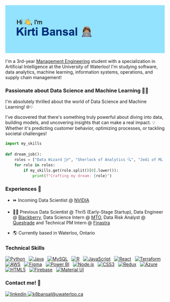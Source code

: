 <img src="https://github.com/kirtibansal2002/kirtibansal2002/blob/main/Image.jpeg">

I'm a 3rd-year [Management Engineering](https://uwaterloo.ca/future-students/programs/management-engineering) student with a specialization in Artificial Intelligence at the University of Waterloo! I'm studying software, data analytics, machine learning, information systems, operations, and supply chain management!

### Passionate about Data Science and Machine Learning 🌟🚀

I'm absolutely thrilled about the world of Data Science and Machine Learning! 🌐✨

I've discovered that there's something truly powerful about diving into data, building models, and uncovering insights that can make a real impact. 💡 Whether it's predicting customer behavior, optimizing processes, or tackling societal challenges!

```python
import my_skills

def dream_job():
    roles = ["Data Wizard 🧙‍♂️", "Sherlock of Analytics 🔍", "Jedi of ML 🤖", "Product Enchanter ✨"]
    for role in roles:
        if my_skills.get(role.split()[0].lower()):
            print(f"Crafting my dream: {role}")
```

### Experiences 👔

- ⏩ Incoming Data Scientist @ [NVIDIA](https://www.nvidia.com/en-us/)

- 👩‍💻 Previous Data Scientist @ Thri5 (Early-Stage Startup), Data Engineer @ [Blackberry](https://www.blackberry.com/us/en), Data Science Intern @ [MTO](https://www.ontario.ca/page/ministry-transportation), Data Risk Analyst @ [Questrade](https://www.questrade.com/?s_cid=qfgtq091_cpc_google&gad_source=1&gclid=CjwKCAjwuJ2xBhA3EiwAMVjkVJP80fTKff6SRXBueOKP6MF8euDMn0uJLn6nOJyodC7CWLUjQaUbwBoCCXYQAvD_BwE&gclsrc=aw.ds) and Technical PM Intern @ [Finastra](https://www.finastra.com)

- 🌎 Currently based in Waterloo, Ontario

### Technical Skills
<p align="left">
  <a href="https://www.python.org/"><img src="https://profilinator.rishav.dev/skills-assets/python-original.svg" alt="Python" height="40"></a>&nbsp;&nbsp;
  <a href="https://www.java.com/"><img src="https://profilinator.rishav.dev/skills-assets/java-original-wordmark.svg" alt="Java" height="40"></a>&nbsp;&nbsp;
  <a href="https://www.mysql.com/"><img src="https://profilinator.rishav.dev/skills-assets/mysql-original-wordmark.svg" alt="MySQL" height="40"></a>&nbsp;&nbsp;
  <a href="https://www.r-project.org/"><img src="https://profilinator.rishav.dev/skills-assets/r.svg" alt="R" height="40"></a>&nbsp;&nbsp;
  <a href="https://www.javascript.com/"><img src="https://profilinator.rishav.dev/skills-assets/javascript-original.svg" alt="JavaScript" height="40"></a>&nbsp;&nbsp;
  <a href="https://reactjs.org/"><img src="https://profilinator.rishav.dev/skills-assets/react-original-wordmark.svg" alt="React" height="40"></a>&nbsp;&nbsp;
  <a href="https://www.terraform.io/"><img src="https://profilinator.rishav.dev/skills-assets/terraformio-icon.svg" alt="Terraform" height="40"></a>&nbsp;&nbsp;
  <a href="https://aws.amazon.com/"><img src="https://profilinator.rishav.dev/skills-assets/amazonwebservices-original-wordmark.svg" alt="AWS" height="40"></a>&nbsp;&nbsp;
  <a href="https://www.figma.com/"><img src="https://profilinator.rishav.dev/skills-assets/figma-icon.svg" alt="Figma" height="40"></a>&nbsp;&nbsp;
  <a href="https://powerbi.microsoft.com/en-us/"><img src="https://profilinator.rishav.dev/skills-assets/powerbi.png" alt="Power BI" height="40"></a>&nbsp;&nbsp;
  <a href="https://nodejs.org/"><img src="https://profilinator.rishav.dev/skills-assets/nodejs-original-wordmark.svg" alt="Node.js" height="40"></a>&nbsp;&nbsp;
  <a href="https://www.w3schools.com/css/"><img src="https://profilinator.rishav.dev/skills-assets/css3-original-wordmark.svg" alt="CSS3" height="40"></a>&nbsp;&nbsp;
  <a href="https://redux.js.org/"><img src="https://profilinator.rishav.dev/skills-assets/redux-original.svg" alt="Redux" height="40"></a>&nbsp;&nbsp;
  <a href="https://azure.microsoft.com/en-in/"><img src="https://profilinator.rishav.dev/skills-assets/microsoft_azure-icon.svg" alt="Azure" height="40"></a>&nbsp;&nbsp;
  <a href="https://en.wikipedia.org/wiki/HTML5"><img src="https://profilinator.rishav.dev/skills-assets/html5-original-wordmark.svg" alt="HTML5" height="40"></a>&nbsp;&nbsp;
  <a href="https://firebase.google.com/"><img src="https://profilinator.rishav.dev/skills-assets/firebase.png" alt="Firebase" height="40"></a>&nbsp;&nbsp;
  <a href="https://mui.com/"><img src="https://profilinator.rishav.dev/skills-assets/mui.png" alt="Material UI" height="40"></a>
</p>



### Contact me! 💬
<div align="left">
<a href="https://www.linkedin.com/in/kirti-bansal/" target="_blank">
<img src=https://img.shields.io/badge/linkedin-%231E77B5.svg?&style=for-the-badge&logo=linkedin&logoColor=white alt=linkedin style="margin-bottom: 5px;" />
</a>  
<a href="mailto:k8bansal@uwaterloo.ca.ca" target="_blank"> 
<img src="https://img.shields.io/badge/email-%230078D4.svg?&style=for-the-badge&logo=microsoft-outlook&logoColor=white" alt="k8bansal@uwaterloo.ca">
</a>


